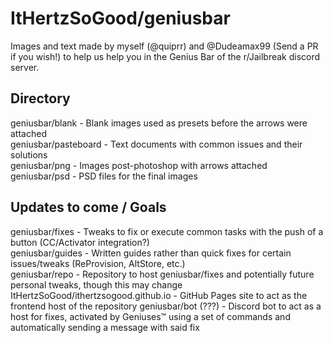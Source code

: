 # ItHertzSoGood/geniusbar
Images and text made by myself (@quiprr) and @Dudeamax99 (Send a PR if you wish!) to help us help you in the Genius Bar of the r/Jailbreak discord server.

## Directory
geniusbar/blank - Blank images used as presets before the arrows were attached  
geniusbar/pasteboard - Text documents with common issues and their solutions  
geniusbar/png - Images post-photoshop with arrows attached  
geniusbar/psd - PSD files for the final images  

## Updates to come / Goals
geniusbar/fixes - Tweaks to fix or execute common tasks with the push of a button (CC/Activator integration?)  
geniusbar/guides - Written guides rather than quick fixes for certain issues/tweaks (ReProvision, AltStore, etc.)  
geniusbar/repo - Repository to host geniusbar/fixes and potentially future personal tweaks, though this may change  
ItHertzSoGood/ithertzsogood.github.io - GitHub Pages site to act as the frontend host of the repository
geniusbar/bot (???) - Discord bot to act as a host for fixes, activated by Geniuses™ using a set of commands and automatically sending a message with said fix  
